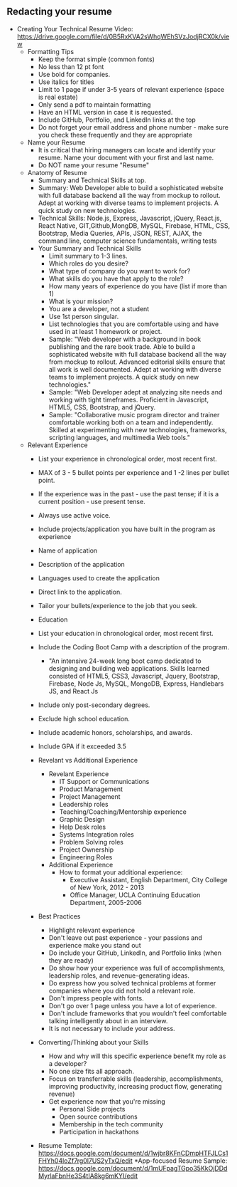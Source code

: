 ## Redacting your resume

* Creating Your Technical Resume Video: https://drive.google.com/file/d/0B5RxKVA2sWhqWEhSVzJodjRCX0k/view
	* Formatting Tips
		* Keep the format simple (common fonts)
	    * No less than 12 pt font
		* Use bold for companies.
		* Use italics for titles
		* Limit to 1 page if under 3-5 years of relevant experience (space is real estate)
		* Only send a pdf to maintain formatting
		* Have an HTML version in case it is requested.
		* Include GitHub, Portfolio, and LinkedIn links at the top
		* Do not forget your email address and phone number - make sure you check these frequently and they are appropriate
	* Name your Resume
		* It is critical that hiring managers can locate and identify your resume. Name your document with your first and last name.
		* Do NOT name your resume "Resume"
	* Anatomy of Resume
		* Summary and Technical Skills at top.
		* Summary: Web Developer able to build a sophisticated website with full database backend all the way from mockup to rollout. Adept at working with diverse teams to implement projects. A quick study on new technologies.
		* Technical Skills: Node.js, Express, Javascript, jQuery, React.js, React Native, GIT,Github,MongDB, MySQL, Firebase, HTML, CSS, Bootstrap, Media Queries, APIs, JSON, REST, AJAX, the command line, computer science fundamentals, writing tests
		* Your Summary and Technical Skills
			* Limit summary to 1-3 lines.
			* Which roles do you desire?
			* What type of company do you want to work for?
		    * What skills do you have that apply to the role?
			* How many years of experience do you have (list if more than 1)
			* What is your mission?
			* You are a developer, not a student
			* Use 1st person singular.
			* List technologies that you are comfortable using and have used in at least 1 homework or project.
			* Sample: "Web developer with a background in book publishing and the rare book trade. Able to build a sophisticated website with full database backend all the way from mockup to rollout. Advanced editorial skills ensure that all work is well documented. Adept at working with diverse teams to implement projects. A quick study on new technologies."
			* Sample: "Web Developer adept at analyzing site needs and working with tight timeframes. Proficient in Javascript, HTML5, CSS, Bootstrap, and jQuery.
			* Sample: "Collaborative music program director and trainer comfortable working both on a team and independently. Skilled at experimenting with new technologies, frameworks, scripting languages, and multimedia Web tools."
	* Relevant Experience
		* List your experience in chronological order, most recent first.
		* MAX of 3 - 5 bullet points per experience and 1 -2 lines per bullet point.
		* If the experience was in the past - use the past tense; if it is a current position - use present tense.
		* Always use active voice.
		* Include projects/application you have built in the program as experience
		* Name of application
		* Description of the application
		* Languages used to create the application
		* Direct link to the application.
		* Tailor your bullets/experience to the job that you seek.
		* Education
		* List your education in chronological order, most recent first.
		* Include the Coding Boot Camp with a description of the program.
			* "An intensive 24-week long boot camp dedicated to designing and building web applications. Skills learned consisted of HTML5, CSS3, Javascript, Jquery, Bootstrap, Firebase, Node Js, MySQL, MongoDB, Express, Handlebars JS, and React Js
		* Include only post-secondary degrees.
		* Exclude high school education.
		* Include academic honors, scholarships, and awards.
		* Include GPA if it exceeded 3.5
		* Revelant vs Additional Experience
			* Revelant Experience
				* IT Support or Communications
				* Product Management
				* Project Management
			    * Leadership roles
				* Teaching/Coaching/Mentorship experience
				* Graphic Design
				* Help Desk roles
				* Systems Integration roles
				* Problem Solving roles
				* Project Ownership
				* Engineering Roles
		    * Additional Experience
				* How to format your additional experience:
					* Executive Assistant, English Department, City College of New York, 2012 - 2013
					* Office Manager, UCLA Continuing Education Department, 2005-2006
		
        * Best Practices
			* Highlight relevant experience
			* Don't leave out past experience - your passions and experience make you stand out
			* Do include your GitHub, LinkedIn, and Portfolio links (when they are ready)
			* Do show how your experience was full of accomplishments, leadership roles, and revenue-generating ideas.
			* Do express how you solved technical problems at former companies where you did not hold a relevant role.
			* Don't impress people with fonts.
			* Don't go over 1 page unless you have a lot of experience.
			* Don't include frameworks that you wouldn't feel comfortable talking intelligently about in an interview.
			* It is not necessary to include your address.
		* Converting/Thinking about your Skills
			* How and why will this specific experience benefit my role as a developer?
			* No one size fits all approach.
			* Focus on transferrable skills (leadership, accomplishments, improving productivity, increasing product flow, generating revenue)
			* Get experience now that you're missing
				* Personal Side projects
				* Open source contributions
				* Membership in the tech community
				* Participation in hackathons
		* Resume Template: https://docs.google.com/document/d/1wjbr8KFnCDmpHTFJLCs1FHYh04loZf7rg0l7US2yTxQ/edit
        *App-focused Resume Sample: https://docs.google.com/document/d/1mUFpagTGpo35KkOjDDdMyrlaFbnHe3S4tIA8kg6mKYI/edit
